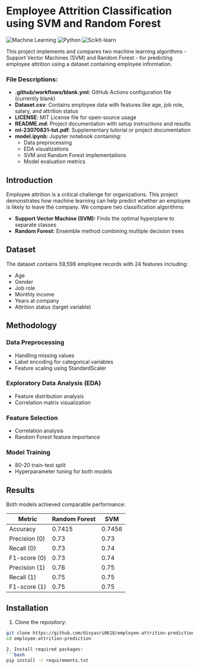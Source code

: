 # Employee Attrition Classification using SVM and Random Forest

![Machine Learning](https://img.shields.io/badge/Machine-Learning-blue)
![Python](https://img.shields.io/badge/Python-3.x-green)
![Scikit-learn](https://img.shields.io/badge/Scikit--learn-1.3.0-orange)

This project implements and compares two machine learning algorithms - Support Vector Machines (SVM) and Random Forest - for predicting employee attrition using a dataset containing employee information.


### File Descriptions:
- **.github/workflows/blank.yml**: GitHub Actions configuration file (currently blank)
- **Dataset.csv**: Contains employee data with features like age, job role, salary, and attrition status
- **LICENSE**: MIT License file for open-source usage
- **README.md**: Project documentation with setup instructions and results
- **ml-23070831-tut.pdf**: Supplementary tutorial or project documentation
- **model.ipynb**: Jupyter notebook containing:
  - Data preprocessing
  - EDA visualizations
  - SVM and Random Forest implementations
  - Model evaluation metrics
 

## Introduction
Employee attrition is a critical challenge for organizations. This project demonstrates how machine learning can help predict whether an employee is likely to leave the company. We compare two classification algorithms:
- **Support Vector Machine (SVM):** Finds the optimal hyperplane to separate classes
- **Random Forest:** Ensemble method combining multiple decision trees

## Dataset
The dataset contains 59,598 employee records with 24 features including:
- Age
- Gender
- Job role
- Monthly income
- Years at company
- Attrition status (target variable)


## Methodology
### Data Preprocessing
- Handling missing values
- Label encoding for categorical variables
- Feature scaling using StandardScaler

### Exploratory Data Analysis (EDA)
- Feature distribution analysis
- Correlation matrix visualization

### Feature Selection
- Correlation analysis
- Random Forest feature importance

### Model Training
- 80-20 train-test split
- Hyperparameter tuning for both models

## Results
Both models achieved comparable performance:

| Metric        | Random Forest | SVM     |
|---------------|--------------|---------|
| Accuracy      | 0.7415       | 0.7456  |
| Precision (0) | 0.73         | 0.73    |
| Recall (0)    | 0.73         | 0.74    |
| F1-score (0)  | 0.73         | 0.74    |
| Precision (1) | 0.76         | 0.75    |
| Recall (1)    | 0.75         | 0.75    |
| F1-score (1)  | 0.75         | 0.75    |


## Installation
1. Clone the repository:
```bash
git clone https://github.com/divyasri0618/employee-attrition-prediction.git
cd employee-attrition-prediction

2. Install required packages:
```bash
pip install -r requirements.txt

